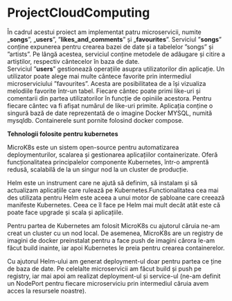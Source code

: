 # ProjectCloudComputing
În cadrul acestui proiect am implementat patru microservicii, numite „**songs**”, „**users**”, ”**likes_and_comments**” și „**favourites**”. Serviciul ”**songs**” conține expunerea pentru crearea bazei de date și a tabelelor ”songs” și ”artists”. Pe lângă acestea, serviciul conține metodele de adăugare și citire a artiștilor, respectiv cântecelor în baza de date.   
Serviciul ”**users**” gestionează operațiile asupra utilizatorilor din aplicație. Un utilizator poate alege mai multe cântece favorite prin intermediul microserviciului ”favourites”. Acesta are posibilitatea de a își vizualiza melodiile favorite într-un tabel. 
Fiecare cântec poate primi like-uri și comentarii din partea utilizatorilor în funcție de opiniile acestora. Pentru fiecare cântec va fi afișat numărul de like-uri primite. 
 Aplicația conține o singură bază de date reprezentată de o imagine Docker MYSQL, numită mysqldb. Containerele sunt pornite folosind docker compose. 
   
**Tehnologii folosite pentru kubernetes**

MicroK8s este un sistem open-source pentru automatizarea deploymenturilor, scalarea și gestionarea aplicațiilor containerizate. Oferă funcționalitatea principalelor componente Kubernetes, într-o amprentă redusă, scalabilă de la un singur nod la un cluster de producție.

Helm este un instrument care ne ajută să definim, să instalam și să actualizam aplicațiile care rulează pe Kubernetes.Functionalitatea cea mai des utilizata pentru Helm este aceea a unui motor de șabloane care creează manifeste Kubernetes. Ceea ce îl face pe Helm mai mult decât atât este că poate face upgrade și scala și aplicațiile.

Pentru partea de Kubernetes am folosit MicroK8s cu ajutorul căruia ne-am creat un cluster cu un nod local. De asemenea, MicroK8s are un registry de imagini de docker preinstalat pentru a face push de imagini cărora le-am făcut build inainte, iar apoi Kubernetes le preia pentru crearea containerelor.

Cu ajutorul Helm-ului am generat deployment-ul doar pentru partea ce ține de baza de date. Pe celelalte microservicii am făcut build și push pe registry, iar mai apoi am realizat deployment-ul și service-ul (ne-am definit un NodePort pentru fiecare microserviciu prin intermediul căruia avem acces la resursele noastre). 
